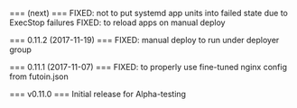 
=== (next) ===
FIXED: not to put systemd app units into failed state due to ExecStop failures
FIXED: to reload apps on manual deploy

=== 0.11.2 (2017-11-19) ===
FIXED: manual deploy to run under deployer group

=== 0.11.1 (2017-11-07) ===
FIXED: to properly use fine-tuned nginx config from futoin.json

=== v0.11.0 ===
Initial release for Alpha-testing
